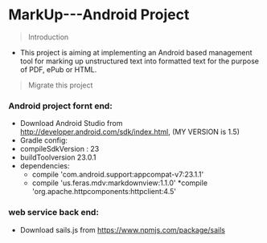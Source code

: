 # MarkUp---Android Project

> Introduction

  - This project is aiming at implementing an Android based management tool for marking up unstructured text into
  formatted text for the purpose of PDF, ePub or HTML.
> Migrate this project
  ### Android project fornt end:
  * Download Android Studio from  http://developer.android.com/sdk/index.html, (MY VERSION is 1.5)
  * Gradle config: 
   * compileSdkVersion : 23
   * buildToolversion 23.0.1
   * dependencies:
      *  compile 'com.android.support:appcompat-v7:23.1.1'
      *  compile 'us.feras.mdv:markdownview:1.1.0'
      *compile 'org.apache.httpcomponents:httpclient:4.5'

  ### web service back end:
  * Download sails.js from https://www.npmjs.com/package/sails
